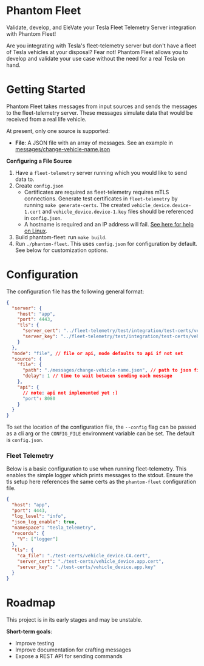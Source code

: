 # Phantom Fleet

Validate, develop, and EleVate your Tesla Fleet Telemetry Server integration with Phantom Fleet!

Are you integrating with Tesla's fleet-telemetry server but don't have a fleet of Tesla vehicles at your disposal? Fear not! Phantom Fleet allows you to develop and validate your use case without the need for a real Tesla on hand.

# Getting Started

Phantom Fleet takes messages from input sources and sends the messages to the fleet-telemetry server. These messages simulate data that would be received from a real life vehicle.

At present, only one source is supported:

- **File**: A JSON file with an array of messages. See an example in [messages/change-vehicle-name.json](messages/change-vehicle-name.json)

**Configuring a File Source**

1. Have a `fleet-telemetry` server running which you would like to send data to.
2. Create `config.json`
   - Certificates are required as fleet-telemetry requires mTLS connections. Generate test certificates in `fleet-telemetry` by running `make generate-certs`. The created `vehicle_device.device-1.cert` and `vehicle_device.device-1.key` files should be referenced in `config.json`.
   - A hostname is required and an IP address will fail. [See here for help on Linux](https://unix.stackexchange.com/questions/55691/how-to-add-an-ip-to-hostname-file).
3. Build phantom-fleet: run `make build`.
4. Run `./phantom-fleet`. This uses `config.json` for configuration by default. See below for customization options.

# Configuration

The configuration file has the following general format:

```json
{
  "server": {
    "host": "app",
    "port": 4443,
    "tls": {
      "server_cert": "../fleet-telemetry/test/integration/test-certs/vehicle_device.device-1.cert",
      "server_key": "../fleet-telemetry/test/integration/test-certs/vehicle_device.device-1.key"
    }
  },
  "mode": "file", // file or api, mode defaults to api if not set
  "source": {
    "file": {
      "path": "./messages/change-vehicle-name.json", // path to json file with messages
      "delay": 1 // time to wait between sending each message
    },
    "api": {
      // note: api not implemented yet :)
      "port": 8080
    }
  }
}
```

To set the location of the configuration file, the `--config` flag can be passed as a cli arg or the `CONFIG_FILE` environment variable can be set. The default is `config.json`.

### Fleet Telemetry

Below is a basic configuration to use when running fleet-telemetry. This enables the simple logger which prints messages to the stdout. Ensure the tls setup here references the same certs as the `phantom-fleet` configuration file.

```json
{
  "host": "app",
  "port": 4443,
  "log_level": "info",
  "json_log_enable": true,
  "namespace": "tesla_telemetry",
  "records": {
    "V": ["logger"]
  },
  "tls": {
    "ca_file": "./test-certs/vehicle_device.CA.cert",
    "server_cert": "./test-certs/vehicle_device.app.cert",
    "server_key": "./test-certs/vehicle_device.app.key"
  }
}
```

# Roadmap

This project is in its early stages and may be unstable.

**Short-term goals**:

- Improve testing
- Improve documentation for crafting messages
- Expose a REST API for sending commands
